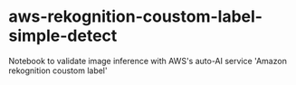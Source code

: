 # aws-rekognition-coustom-label-simple-detect
Notebook to validate image inference with AWS's auto-AI service 'Amazon rekognition coustom label'
